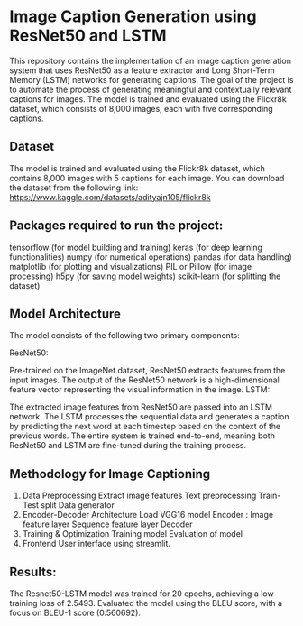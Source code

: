 # Image Caption Generation using ResNet50 and LSTM
This repository contains the implementation of an image caption generation system that uses ResNet50 as a feature extractor and Long Short-Term Memory (LSTM) networks for generating captions. The goal of the project is to automate the process of generating meaningful and contextually relevant captions for images. The model is trained and evaluated using the Flickr8k dataset, which consists of 8,000 images, each with five corresponding captions.

## Dataset
The model is trained and evaluated using the Flickr8k dataset, which contains 8,000 images with 5 captions for each image. You can download the dataset from the following link:
https://www.kaggle.com/datasets/adityajn105/flickr8k

## Packages required to run the project:

tensorflow (for model building and training)
keras (for deep learning functionalities)
numpy (for numerical operations)
pandas (for data handling)
matplotlib (for plotting and visualizations)
PIL or Pillow (for image processing)
h5py (for saving model weights)
scikit-learn (for splitting the dataset)

## Model Architecture
The model consists of the following two primary components:

ResNet50:

Pre-trained on the ImageNet dataset, ResNet50 extracts features from the input images.
The output of the ResNet50 network is a high-dimensional feature vector representing the visual information in the image.
LSTM:

The extracted image features from ResNet50 are passed into an LSTM network.
The LSTM processes the sequential data and generates a caption by predicting the next word at each timestep based on the context of the previous words.
The entire system is trained end-to-end, meaning both ResNet50 and LSTM are fine-tuned during the training process.

## Methodology for Image Captioning
1. Data Preprocessing
Extract image features
Text preprocessing
Train-Test split
Data generator
2. Encoder-Decoder Architecture
Load VGG16 model
Encoder : Image feature layer Sequence feature layer
Decoder
3. Training & Optimization
Training model
Evaluation of model
4. Frontend
User interface using streamlit.
## Results:
The Resnet50-LSTM model was trained for 20 epochs, achieving a low training loss of 2.5493.
Evaluated the model using the BLEU score, with a focus on BLEU-1 score (0.560692).
